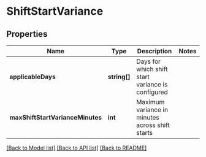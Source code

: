 # ShiftStartVariance

## Properties
Name | Type | Description | Notes
------------ | ------------- | ------------- | -------------
**applicableDays** | **string[]** | Days for which shift start variance is configured | 
**maxShiftStartVarianceMinutes** | **int** | Maximum variance in minutes across shift starts | 

[[Back to Model list]](../README.md#documentation-for-models) [[Back to API list]](../README.md#documentation-for-api-endpoints) [[Back to README]](../README.md)


